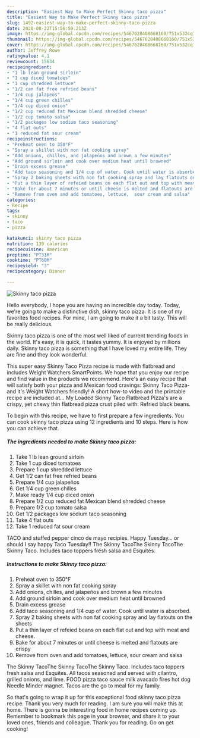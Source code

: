```yaml
---
description: "Easiest Way to Make Perfect Skinny taco pizza"
title: "Easiest Way to Make Perfect Skinny taco pizza"
slug: 1492-easiest-way-to-make-perfect-skinny-taco-pizza
date: 2020-08-22T15:56:59.213Z
image: https://img-global.cpcdn.com/recipes/5467628408668160/751x532cq70/skinny-taco-pizza-recipe-main-photo.jpg
thumbnail: https://img-global.cpcdn.com/recipes/5467628408668160/751x532cq70/skinny-taco-pizza-recipe-main-photo.jpg
cover: https://img-global.cpcdn.com/recipes/5467628408668160/751x532cq70/skinny-taco-pizza-recipe-main-photo.jpg
author: Jeffrey Rowe
ratingvalue: 4.1
reviewcount: 15634
recipeingredient:
- "1 lb lean ground sirloin"
- "1 cup diced tomatoes"
- "1 cup shredded lettuce"
- "1/2 can fat free refried beans"
- "1/4 cup jalapeos"
- "1/4 cup green chilles"
- "1/4 cup diced onion"
- "1/2 cup reduced fat Mexican blend shredded cheese"
- "1/2 cup tomato salsa"
- "1/2 packages low sodium taco seasoning"
- "4 flat outs"
- "1 reduced fat sour cream"
recipeinstructions:
- "Preheat oven to 350°F"
- "Spray a skillet with non fat cooking spray"
- "Add onions, chilles, and jalapeños and brown a few minutes"
- "Add ground sirloin and cook over medium heat until browned"
- "Drain excess grease"
- "Add taco seasoning and 1/4 cup of water. Cook until water is absorbed."
- "Spray 2 baking sheets with non fat cooking spray and lay flatouts on the sheets"
- "Put a thin layer of refeied beans on each flat out and top with meat and cheese."
- "Bake for about 7 minutes or until cheese is melted and flatouts are crispy"
- "Remove from oven and add tomatoes, lettuce,  sour cream and salsa"
categories:
- Recipe
tags:
- skinny
- taco
- pizza

katakunci: skinny taco pizza 
nutrition: 139 calories
recipecuisine: American
preptime: "PT31M"
cooktime: "PT60M"
recipeyield: "3"
recipecategory: Dinner

---
```



![Skinny taco pizza](https://img-global.cpcdn.com/recipes/5467628408668160/751x532cq70/skinny-taco-pizza-recipe-main-photo.jpg)

Hello everybody, I hope you are having an incredible day today. Today, we're going to make a distinctive dish, skinny taco pizza. It is one of my favorites food recipes. For mine, I am going to make it a bit tasty. This will be really delicious.

Skinny taco pizza is one of the most well liked of current trending foods in the world. It's easy, it is quick, it tastes yummy. It is enjoyed by millions daily. Skinny taco pizza is something that I have loved my entire life. They are fine and they look wonderful.

This super easy Skinny Taco Pizza recipe is made with flatbread and includes Weight Watchers SmartPoints. We hope that you enjoy our recipe and find value in the products we recommend. Here&#39;s an easy recipe that will satisfy both your pizza and Mexican food cravings: Skinny Taco Pizza- and it&#39;s Weight Watchers friendly! A short how-to video and the printable recipe are included at… My Loaded Skinny Taco Flatbread Pizza&#39;s are a crispy, yet chewy thin flatbread pizza crust piled with: Refried black beans.


To begin with this recipe, we have to first prepare a few ingredients. You can cook skinny taco pizza using 12 ingredients and 10 steps. Here is how you can achieve that.

<!--inarticleads1-->

##### The ingredients needed to make Skinny taco pizza:

1. Take 1 lb lean ground sirloin
1. Take 1 cup diced tomatoes
1. Prepare 1 cup shredded lettuce
1. Get 1/2 can fat free refried beans
1. Prepare 1/4 cup jalapeños
1. Get 1/4 cup green chilles
1. Make ready 1/4 cup diced onion
1. Prepare 1/2 cup reduced fat Mexican blend shredded cheese
1. Prepare 1/2 cup tomato salsa
1. Get 1/2 packages low sodium taco seasoning
1. Take 4 flat outs
1. Take 1 reduced fat sour cream


TACO and stuffed pepper cinco de mayo recipies. Happy Tuesday… or should I say happy Taco Tuesday!! The Skinny TacoThe Skinny TacoThe Skinny Taco. Includes taco toppers fresh salsa and Esquites. 

<!--inarticleads2-->

##### Instructions to make Skinny taco pizza:

1. Preheat oven to 350°F
1. Spray a skillet with non fat cooking spray
1. Add onions, chilles, and jalapeños and brown a few minutes
1. Add ground sirloin and cook over medium heat until browned
1. Drain excess grease
1. Add taco seasoning and 1/4 cup of water. Cook until water is absorbed.
1. Spray 2 baking sheets with non fat cooking spray and lay flatouts on the sheets
1. Put a thin layer of refeied beans on each flat out and top with meat and cheese.
1. Bake for about 7 minutes or until cheese is melted and flatouts are crispy
1. Remove from oven and add tomatoes, lettuce,  sour cream and salsa


The Skinny TacoThe Skinny TacoThe Skinny Taco. Includes taco toppers fresh salsa and Esquites. All tacos seasoned and served with cilantro, grilled onions, and lime. FOOD pizza taco sauce milk avacado fires hot dog Needle Minder magnet. Tacos are the go to meal for my family. 

So that's going to wrap it up for this exceptional food skinny taco pizza recipe. Thank you very much for reading. I am sure you will make this at home. There is gonna be interesting food in home recipes coming up. Remember to bookmark this page in your browser, and share it to your loved ones, friends and colleague. Thank you for reading. Go on get cooking!
